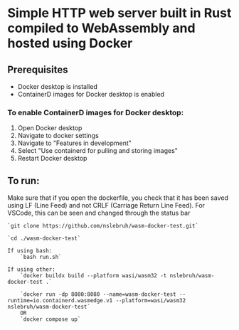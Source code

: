 # Simple HTTP web server built in Rust compiled to WebAssembly and hosted using Docker

## Prerequisites
- Docker desktop is installed
- ContainerD images for Docker desktop is enabled

### To enable ContainerD images for Docker desktop:
1. Open Docker desktop
2. Navigate to docker settings
3. Navigate to "Features in development"
4. Select "Use containerd for pulling and storing images"
5. Restart Docker desktop

## To run:
Make sure that if you open the dockerfile, you check that it has been saved using LF (Line Feed) and not CRLF (Carriage Return Line Feed). For VSCode, this can be seen and changed through the status bar

```prompt
`git clone https://github.com/nslebruh/wasm-docker-test.git`

`cd ./wasm-docker-test`

If using bash: 
    `bash run.sh`

If using other:
    `docker buildx build --platform wasi/wasm32 -t nslebruh/wasm-docker-test .`

    `docker run -dp 8080:8080 --name=wasm-docker-test --runtime=io.containerd.wasmedge.v1 --platform=wasi/wasm32 nslebruh/wasm-docker-test`
    OR
    `docker compose up`

```



